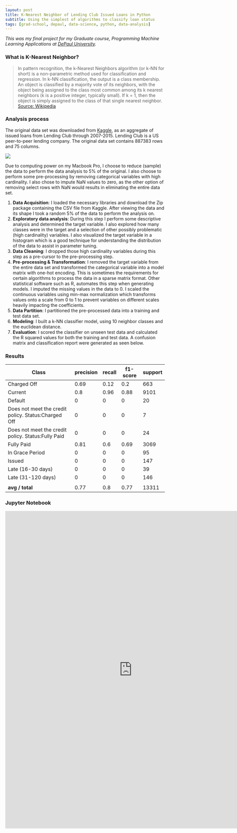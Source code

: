 ```yaml
---
layout: post
title: K-Nearest Neighbor of Lending Club Issued Loans in Python
subtitle: Using the simplest of algorithms to classify loan status
tags: [grad-school, depaul, data-science, python, data-analysis]
---
```


_This was my final project for my Graduate course, Programming Machine Learning Applications at [DePaul University](http://facweb.cs.depaul.edu/mobasher/classes/csc478/)._

### What is K-Nearest Neighbor?

> In pattern recognition, the k-Nearest Neighbors algorithm (or k-NN for short) is a non-parametric method used for classification and regression.
In k-NN classification, the output is a class membership. An object is classified by a majority vote of its neighbors, with the object being assigned to the class most common among its k nearest neighbors (k is a positive integer, typically small). If k = 1, then the object is simply assigned to the class of that single nearest neighbor. [Source: Wikipedia](https://en.wikipedia.org/wiki/K-nearest_neighbors_algorithm)

### Analysis process

The original data set was downloaded from [Kaggle](https://www.kaggle.com/wendykan/lending-club-loan-data), as an aggregate of issued loans from Lending Club through 2007-2015. Lending Club is a US peer-to-peer lending company. The original data set contains 887383 rows and 75 columns.

![](http://www.debtfreeadventure.com/wp-content/uploads/Lending-Club-Review.png)

Due to computing power on my Macbook Pro, I choose to reduce (sample) the data to perform the data analysis to 5% of the original. I also choose to perform some pre-processing by removing categorical variables with high cardinality. I also chose to impute NaN values to zero, as the other option of removing select rows with NaN would results in eliminating the entire data set.

1. **Data Acquisition**: I loaded the necessary libraries and download the Zip package containing the CSV file from Kaggle. After viewing the data and its shape I took a random 5% of the data to perform the analysis on.
2. **Exploratory data analysis**: During this step I perform some descriptive analysis and determined the target variable. I also explored how many classes were in the target and a selection of other possibly problematic (high cardinality) variables. I also visualized the target variable in a histogram which is a good technique for understanding the distribution of the data to assist in parameter tuning.
3. **Data Cleaning**: I dropped those high cardinality variables during this step as a pre-cursor to the pre-processing step.
4. **Pre-processing & Transformation**: I removed the target variable from the entire data set and transformed the categorical variable into a model matrix with one-hot encoding. This is sometimes the requirements for certain algorithms to process the data in a sparse matrix format. Other statistical software such as R, automates this step when generating models. I imputed the missing values in the data to 0. I scaled the continuous variables using min-max normalization which transforms values onto a scale from 0 to 1 to prevent variables on different scales heavily impacting the coefficients.
5. **Data Partition**: I partitioned the pre-processed data into a training and test data set.
6. **Modeling**: I built a k-NN classifier model, using 10 neighbor classes and the euclidean distance.
7. **Evaluation**: I scored the classifier on unseen test data and calculated the R squared values for both the training and test data. A confusion matrix and classification report were generated as seen below.

### Results

| Class | precision | recall | f1-score | support |
|-----------------------------------------------------|-----------|--------|----------|---------|
| Charged Off | 0.69 | 0.12 | 0.2 | 663 |
| Current | 0.8 | 0.96 | 0.88 | 9101 |
| Default | 0 | 0 | 0 | 20 |
| Does not meet the credit policy. Status:Charged Off | 0 | 0 | 0 | 7 |
| Does not meet the credit policy. Status:Fully Paid | 0 | 0 | 0 | 24 |
| Fully Paid | 0.81 | 0.6 | 0.69 | 3069 |
| In Grace Period | 0 | 0 | 0 | 95 |
| Issued | 0 | 0 | 0 | 147 |
| Late (16-30 days) | 0 | 0 | 0 | 39 |
| Late (31-120 days) | 0 | 0 | 0 | 146 |
|  |  |  |  |  |
| **avg / total** | 0.77 | 0.8 | 0.77 | 13311 |


### Jupyter Notebook

<iframe src="http://htmlpreview.github.io/?http://github.com/jasdumas/jasdumas.github.io/blob/master/post_data/final_project_jasmine_dumas.html" style="border: none; width: 800px; height: 1000px"></iframe>

